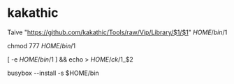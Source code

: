 # kakathic

Taive "https://github.com/kakathic/Tools/raw/Vip/Library/$1/$1" $HOME/bin/$1

chmod 777 $HOME/bin/$1

[ -e $HOME/bin/$1 ] && echo > $HOME/ck/$1_$2

busybox --install -s $HOME/bin
